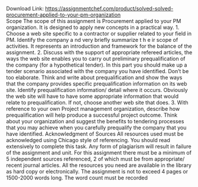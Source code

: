 Download Link: https://assignmentchef.com/product/solved-solved-procurement-applied-to-your-pm-organization
<br>
Scope The scope of this assignment is Procurement applied to your PM organization. It is designed to apply new concepts in a practical way. 1. Choose a web site specific to a contractor or supplier related to your field in PM. Identify the company a nd very briefly summarize t h e ir scope of activities. It represents an introduction and framework for the balance of the assignment. 2. Discuss with the support of appropriate refereed articles, the ways the web site enables you to carry out preliminary prequalification of the company (for a hypothetical tender). In this part you should make up a tender scenario associated with the company you have identified. Don’t be too elaborate. Think and write about prequalification and show the ways that the company provides specific prequalification information on its web site. Identify prequalification information/ detail where it occurs. Obviously the web site will have to have some appropriate information that would relate to prequalification. If not, choose another web site that does. 3. With reference to your own Project management organization, describe how prequalification will help produce a successful project outcome. Think about your organization and suggest the benefits to tendering processes that you may achieve when you carefully prequalify the company that you have identified. Acknowledgment of Sources All resources used must be acknowledged using Chicago style of referencing. You should read extensively to complete this task. Any form of plagiarism will result in failure of the assignment and unit. For this assignment there must be a minimum of 5 independent sources referenced, 2 of which must be from appropriate/ recent journal articles. All the resources you need are available in the library as hard copy or electronically. The assignment is not to exceed 4 pages or 1500-2000 words long. The word count must be recorded
